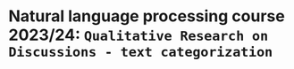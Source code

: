 # Natural language processing course 2023/24: `Qualitative Research on Discussions - text categorization`


